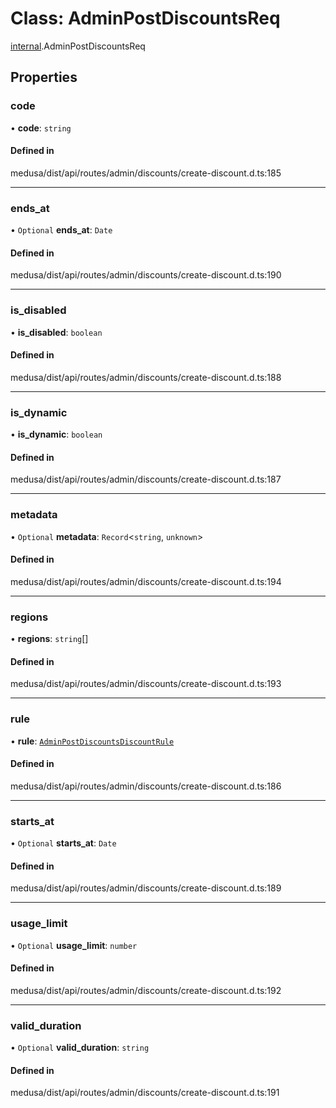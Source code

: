 # Class: AdminPostDiscountsReq

[internal](../modules/internal-7.md).AdminPostDiscountsReq

## Properties

### code

• **code**: `string`

#### Defined in

medusa/dist/api/routes/admin/discounts/create-discount.d.ts:185

___

### ends\_at

• `Optional` **ends\_at**: `Date`

#### Defined in

medusa/dist/api/routes/admin/discounts/create-discount.d.ts:190

___

### is\_disabled

• **is\_disabled**: `boolean`

#### Defined in

medusa/dist/api/routes/admin/discounts/create-discount.d.ts:188

___

### is\_dynamic

• **is\_dynamic**: `boolean`

#### Defined in

medusa/dist/api/routes/admin/discounts/create-discount.d.ts:187

___

### metadata

• `Optional` **metadata**: `Record`<`string`, `unknown`\>

#### Defined in

medusa/dist/api/routes/admin/discounts/create-discount.d.ts:194

___

### regions

• **regions**: `string`[]

#### Defined in

medusa/dist/api/routes/admin/discounts/create-discount.d.ts:193

___

### rule

• **rule**: [`AdminPostDiscountsDiscountRule`](internal-7.AdminPostDiscountsDiscountRule.md)

#### Defined in

medusa/dist/api/routes/admin/discounts/create-discount.d.ts:186

___

### starts\_at

• `Optional` **starts\_at**: `Date`

#### Defined in

medusa/dist/api/routes/admin/discounts/create-discount.d.ts:189

___

### usage\_limit

• `Optional` **usage\_limit**: `number`

#### Defined in

medusa/dist/api/routes/admin/discounts/create-discount.d.ts:192

___

### valid\_duration

• `Optional` **valid\_duration**: `string`

#### Defined in

medusa/dist/api/routes/admin/discounts/create-discount.d.ts:191
